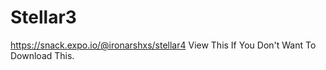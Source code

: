 # Stellar3
https://snack.expo.io/@ironarshxs/stellar4
View This If You Don't Want To Download This.
